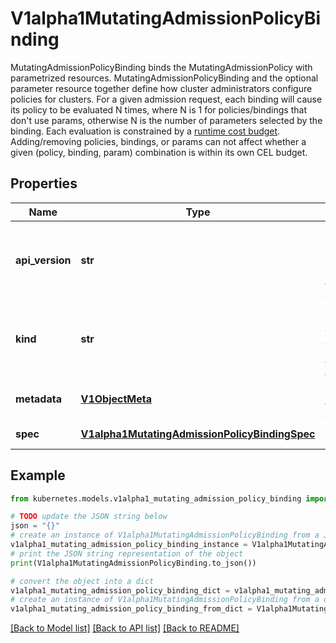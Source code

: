 # V1alpha1MutatingAdmissionPolicyBinding

MutatingAdmissionPolicyBinding binds the MutatingAdmissionPolicy with parametrized resources. MutatingAdmissionPolicyBinding and the optional parameter resource together define how cluster administrators configure policies for clusters.  For a given admission request, each binding will cause its policy to be evaluated N times, where N is 1 for policies/bindings that don't use params, otherwise N is the number of parameters selected by the binding. Each evaluation is constrained by a [runtime cost budget](https://kubernetes.io/docs/reference/using-api/cel/#runtime-cost-budget).  Adding/removing policies, bindings, or params can not affect whether a given (policy, binding, param) combination is within its own CEL budget.

## Properties

Name | Type | Description | Notes
------------ | ------------- | ------------- | -------------
**api_version** | **str** | APIVersion defines the versioned schema of this representation of an object. Servers should convert recognized schemas to the latest internal value, and may reject unrecognized values. More info: https://git.k8s.io/community/contributors/devel/sig-architecture/api-conventions.md#resources | [optional] 
**kind** | **str** | Kind is a string value representing the REST resource this object represents. Servers may infer this from the endpoint the client submits requests to. Cannot be updated. In CamelCase. More info: https://git.k8s.io/community/contributors/devel/sig-architecture/api-conventions.md#types-kinds | [optional] 
**metadata** | [**V1ObjectMeta**](V1ObjectMeta.md) | Standard object metadata; More info: https://git.k8s.io/community/contributors/devel/sig-architecture/api-conventions.md#metadata. | [optional] 
**spec** | [**V1alpha1MutatingAdmissionPolicyBindingSpec**](V1alpha1MutatingAdmissionPolicyBindingSpec.md) | Specification of the desired behavior of the MutatingAdmissionPolicyBinding. | [optional] 

## Example

```python
from kubernetes.models.v1alpha1_mutating_admission_policy_binding import V1alpha1MutatingAdmissionPolicyBinding

# TODO update the JSON string below
json = "{}"
# create an instance of V1alpha1MutatingAdmissionPolicyBinding from a JSON string
v1alpha1_mutating_admission_policy_binding_instance = V1alpha1MutatingAdmissionPolicyBinding.from_json(json)
# print the JSON string representation of the object
print(V1alpha1MutatingAdmissionPolicyBinding.to_json())

# convert the object into a dict
v1alpha1_mutating_admission_policy_binding_dict = v1alpha1_mutating_admission_policy_binding_instance.to_dict()
# create an instance of V1alpha1MutatingAdmissionPolicyBinding from a dict
v1alpha1_mutating_admission_policy_binding_from_dict = V1alpha1MutatingAdmissionPolicyBinding.from_dict(v1alpha1_mutating_admission_policy_binding_dict)
```
[[Back to Model list]](../README.md#documentation-for-models) [[Back to API list]](../README.md#documentation-for-api-endpoints) [[Back to README]](../README.md)


